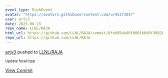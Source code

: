 ```yaml
---
event_type: PushEvent
avatar: "https://avatars.githubusercontent.com/u/4537104?"
user: artv3
date: 2025-06-15
repo_name: LLNL/RAJA
html_url: https://github.com/LLNL/RAJA/commit/8fe095da99f00016b90f38028963a19090bad320
repo_url: https://github.com/LLNL/RAJA
---
```


<a href='https://github.com/artv3' target='_blank'>artv3</a> pushed to <a href='https://github.com/LLNL/RAJA' target='_blank'>LLNL/RAJA</a>

<small>Update forall.hpp</small>

<a href='https://github.com/LLNL/RAJA/commit/8fe095da99f00016b90f38028963a19090bad320' target='_blank'>View Commit</a>